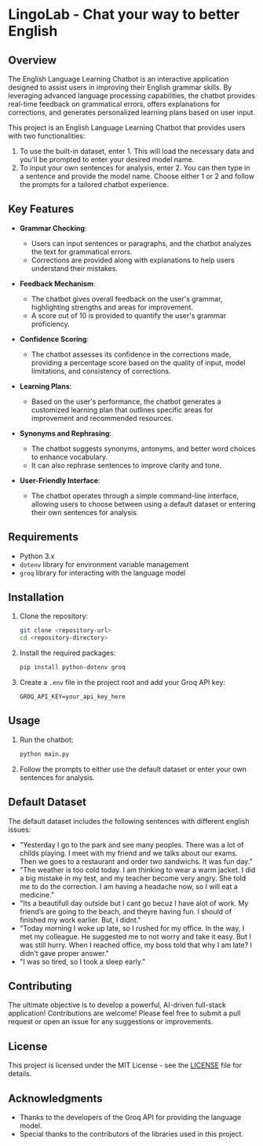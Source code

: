 # LingoLab - Chat your way to better English

## Overview
The English Language Learning Chatbot is an interactive application designed to assist users in improving their English grammar skills. By leveraging advanced language processing capabilities, the chatbot provides real-time feedback on grammatical errors, offers explanations for corrections, and generates personalized learning plans based on user input. 

This project is an English Language Learning Chatbot that provides users with two functionalities:
1. To use the built-in dataset, enter 1. This will load the necessary data and you'll be prompted to enter your desired model name.
2. To input your own sentences for analysis, enter 2. You can then type in a sentence and provide the model name.
Choose either 1 or 2 and follow the prompts for a tailored chatbot experience.

## Key Features
- **Grammar Checking**: 
  - Users can input sentences or paragraphs, and the chatbot analyzes the text for grammatical errors.
  - Corrections are provided along with explanations to help users understand their mistakes.

- **Feedback Mechanism**:
  - The chatbot gives overall feedback on the user's grammar, highlighting strengths and areas for improvement.
  - A score out of 10 is provided to quantify the user's grammar proficiency.

- **Confidence Scoring**:
  - The chatbot assesses its confidence in the corrections made, providing a percentage score based on the quality of input, model limitations, and consistency of corrections.

- **Learning Plans**:
  - Based on the user's performance, the chatbot generates a customized learning plan that outlines specific areas for improvement and recommended resources.

- **Synonyms and Rephrasing**:
  - The chatbot suggests synonyms, antonyms, and better word choices to enhance vocabulary.
  - It can also rephrase sentences to improve clarity and tone.

- **User-Friendly Interface**:
  - The chatbot operates through a simple command-line interface, allowing users to choose between using a default dataset or entering their own sentences for analysis.

## Requirements
- Python 3.x
- `dotenv` library for environment variable management
- `groq` library for interacting with the language model

## Installation
1. Clone the repository:
   ```bash
   git clone <repository-url>
   cd <repository-directory>
   ```

2. Install the required packages:
   ```bash
   pip install python-dotenv groq
   ```

3. Create a `.env` file in the project root and add your Groq API key:
   ```plaintext
   GROQ_API_KEY=your_api_key_here
   ```

## Usage
1. Run the chatbot:
   ```bash
   python main.py
   ```

2. Follow the prompts to either use the default dataset or enter your own sentences for analysis.

## Default Dataset
The default dataset includes the following sentences with different english issues:
- "Yesterday I go to the park and see many peoples. There was a lot of childs playing. I meet with my friend and we talks about our exams. Then we goes to a restaurant and order two sandwichs. It was fun day."
- "The weather is too cold today. I am thinking to wear a warm jacket. I did a big mistake in my test, and my teacher become very angry. She told me to do the correction. I am having a headache now, so I will eat a medicine."
- "Its a beautifull day outside but I cant go becuz I have alot of work. My friend’s are going to the beach, and theyre having fun. I should of finished my work earlier. But, I didnt."
- "Today morning I woke up late, so I rushed for my office. In the way, I met my colleague. He suggested me to not worry and take it easy. But I was still hurry. When I reached office, my boss told that why I am late? I didn’t gave proper answer."
- "I was so tired, so I took a sleep early."

## Contributing
The ultimate objective is to develop a powerful, AI-driven full-stack application!
Contributions are welcome! Please feel free to submit a pull request or open an issue for any suggestions or improvements.

## License
This project is licensed under the MIT License - see the [LICENSE](LICENSE) file for details.

## Acknowledgments
- Thanks to the developers of the Groq API for providing the language model.
- Special thanks to the contributors of the libraries used in this project.
